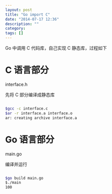 ```yaml
---
layout: post
title: "Go import C"
date: "2014-07-17 12:36"
description: ""
category: 
tags: []
---
```


Go 中调用 C 代码库，自己实现 C 静态库，过程如下

C 语言部分
==========

interface.h


先将 C 部分编译成静态库

``` sh

$gcc -c interface.c
$ar -r interface.a interface.o
ar: creating archive interface.a

```

Go 语言部分
===========

main.go


编译并运行

``` sh

$go build main.go
$./main
100

```

